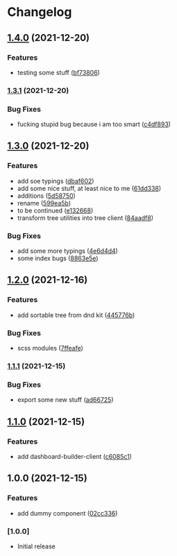 # Changelog

## [1.4.0](https://github.com/entropyfever/react-mui-dashboard-builder/compare/v1.3.1...v1.4.0) (2021-12-20)


### Features

* testing some stuff ([bf73806](https://github.com/entropyfever/react-mui-dashboard-builder/commit/bf7380621d57bb66e257f11c94e3e54141379d42))

### [1.3.1](https://github.com/entropyfever/react-mui-dashboard-builder/compare/v1.3.0...v1.3.1) (2021-12-20)


### Bug Fixes

* fucking stupid bug because i am too smart ([c4df893](https://github.com/entropyfever/react-mui-dashboard-builder/commit/c4df8934e83069cc6b79b238c01da36f17ed15ad))

## [1.3.0](https://github.com/entropyfever/react-mui-dashboard-builder/compare/v1.2.0...v1.3.0) (2021-12-20)


### Features

* add soe typings ([dbaf602](https://github.com/entropyfever/react-mui-dashboard-builder/commit/dbaf602cca60c95a3ab669706619d5b582e2aa6d))
* add some nice stuff, at least nice to me ([61dd338](https://github.com/entropyfever/react-mui-dashboard-builder/commit/61dd338fa7eaf79310d28351f0f5ecfc08c5b3b1))
* additions ([5d58750](https://github.com/entropyfever/react-mui-dashboard-builder/commit/5d587505ad7e60c5f72be3bca10e9f83a447a273))
* rename ([599ea5b](https://github.com/entropyfever/react-mui-dashboard-builder/commit/599ea5b26b535688ca9ccde472b11177df452177))
* to be continued ([e132668](https://github.com/entropyfever/react-mui-dashboard-builder/commit/e132668e93fc6f4143e3a9af5380bd93cf032839))
* transform tree utilities into tree client ([84aadf8](https://github.com/entropyfever/react-mui-dashboard-builder/commit/84aadf83105e1fa410eefae5485cc71eb6208527))


### Bug Fixes

* add some more typings ([4e6d4d4](https://github.com/entropyfever/react-mui-dashboard-builder/commit/4e6d4d417d73f90926ec9b92f8aaa2680b1e6683))
* some index bugs ([8863e5e](https://github.com/entropyfever/react-mui-dashboard-builder/commit/8863e5e4b330d7a37d429f6fd341e3456a7b0c2c))

## [1.2.0](https://github.com/entropyfever/react-mui-dashboard-builder/compare/v1.1.1...v1.2.0) (2021-12-16)


### Features

* add sortable tree from dnd kit ([445776b](https://github.com/entropyfever/react-mui-dashboard-builder/commit/445776b8eec6dd7b3af0959d794c962abf610160))


### Bug Fixes

* scss modules ([7ffeafe](https://github.com/entropyfever/react-mui-dashboard-builder/commit/7ffeafe3cf1f4158b019f83cea23b8e500822718))

### [1.1.1](https://github.com/entropyfever/react-mui-dashboard-builder/compare/v1.1.0...v1.1.1) (2021-12-15)


### Bug Fixes

* export some new stuff ([ad66725](https://github.com/entropyfever/react-mui-dashboard-builder/commit/ad66725130bd47819047a7aae50c14d849115d19))

## [1.1.0](https://github.com/entropyfever/react-mui-dashboard-builder/compare/v1.0.0...v1.1.0) (2021-12-15)


### Features

* add dashboard-builder-client ([c6085c1](https://github.com/entropyfever/react-mui-dashboard-builder/commit/c6085c157725fb2f023a68b42589cf85f0e28111))

## 1.0.0 (2021-12-15)


### Features

* add dummy component ([02cc336](https://github.com/entropyfever/react-mui-dashboard-builder/commit/02cc336a2222660bcda6d372cf61d85b8e1bb4f0))

### [1.0.0]

- Initial release
